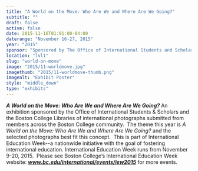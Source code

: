 ```yaml
---
title: "A World on the Move: Who Are We and Where Are We Going?"
subtitle: ""
draft: false
active: false
date: 2015-11-16T01:01:00-04:00
daterange: "November 16-27, 2015"
year: "2015"
sponsor: "Sponsored by The Office of International Students and Scholars and The Boston College Libraries"
location: "lvl1"
slug: "world-on-move"
image: "2015/11-worldmove.jpg"
imagethumb: "2015/11-worldmove-thumb.png"
imagealt: "Exhibit Poster"
style: "middle_down"
type: "exhibits"
---
```


<p><strong><em>A World on the Move: Who Are We and Where Are We Going? </em></strong>An   exhibition sponsored by the Office of International Students &amp;   Scholars and the Boston College Libraries of international photographs   submitted from members across the Boston College community.  The theme   this year is <em>A World on the Move: Who Are We and Where Are We Going?</em> and   the selected photographs best fit this concept.  This is part of   International Education Week--a nationwide initiative with the goal of   fostering international education. International Education Week runs   from November 9-20, 2015.  Please see Boston College&rsquo;s International   Education Week website: <em><strong><a href="http://www.bc.edu/international/events/iew2015">www.bc.edu/international/events/iew2015</a></strong></em> for more events.</p>
